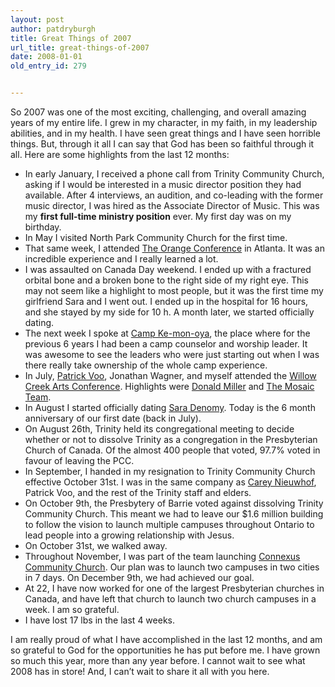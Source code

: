 ```yaml
---
layout: post
author: patdryburgh
title: Great Things of 2007
url_title: great-things-of-2007
date: 2008-01-01
old_entry_id: 279


---
```


So 2007 was one of the most exciting, challenging, and overall amazing years of my entire life. I grew in my character, in my faith, in my leadership abilities, and in my health. I have seen great things and I have seen horrible things. But, through it all I can say that God has been so faithful through it all. Here are some highlights from the last 12 months:

- In early January, I received a phone call from Trinity Community Church, asking if I would be interested in a music director position they had available. After 4 interviews, an audition, and co-leading with the former music director, I was hired as the Associate Director of Music. This was my <strong>first full-time ministry position</strong> ever. My first day was on my birthday.
- In May I visited North Park Community Church for the first time.
- That same week, I attended <a href="http://theorangeconference.com/" title="The Orange Conference">The Orange Conference</a> in Atlanta. It was an incredible experience and I really learned a lot.
- I was assaulted on Canada Day weekend. I ended up with a fractured orbital bone and a broken bone to the right side of my right eye. This may not seem like a highlight to most people, but it was the first time my girlfriend Sara and I went out. I ended up in the hospital for 16 hours, and she stayed by my side for 10 h. A month later, we started officially dating.
- The next week I spoke at <a href="http://campkemonoya.com/" title="Camp Ke-Mon-Oya">Camp Ke-mon-oya</a>, the place where for the previous 6 years I had been a camp counselor and worship leader. It was awesome to see the leaders who were just starting out when I was there really take ownership of the whole camp experience.
- In July, <a href="http://voodoolou.blogspot.com/" title="Patrick Voo">Patrick Voo</a>, Jonathan Wagner, and myself attended the <a href="http://www.willowcreek.com/events/arts/2008_inconf/" title="Willow Creek Arts Conference">Willow Creek Arts Conference</a>. Highlights were <a href="http://www.donaldmillerwords.com/" title="Donald Miller">Donald Miller</a> and <a href="http://www.mosaic.org/" title="Mosaic Church">The Mosaic Team</a>.
- In August I started officially dating <a href="http://farm3.static.flickr.com/2411/2155833613_d9e547ba34.jpg?v=0" rel="lightbox">Sara Denomy</a>. Today is the 6 month anniversary of our first date (back in July).
- On August 26th, Trinity held its congregational meeting to decide whether or not to dissolve Trinity as a congregation in the Presbyterian Church of Canada. Of the almost 400 people that voted, 97.7% voted in favour of leaving the PCC.
- In September, I handed in my resignation to Trinity Community Church effective October 31st. I was in the same company as <a href="http://careynieuwhof.com/" title="Carey Nieuwhof">Carey Nieuwhof</a>, Patrick Voo, and the rest of the Trinity staff and elders.
- On October 9th, the Presbytery of Barrie voted against dissolving Trinity Community Church. This meant we had to leave our $1.6 million building to follow the vision to launch multiple campuses throughout Ontario to lead people into a growing relationship with Jesus.
- On October 31st, we walked away.
- Throughout November, I was part of the team launching <a href="http://connexuscommunity.com/" title="Connexus">Connexus Community Church</a>. Our plan was to launch two campuses in two cities in 7 days. On December 9th, we had achieved our goal.
- At 22, I have now worked for one of the largest Presbyterian churches in Canada, and have left that church to launch two church campuses in a week. I am so grateful.
- I have lost 17 lbs in the last 4 weeks.

I am really proud of what I have accomplished in the last 12 months, and am so grateful to God for the opportunities he has put before me. I have grown so much this year, more than any year before. I cannot wait to see what 2008 has in store!  And, I can’t wait to share it all with you here.